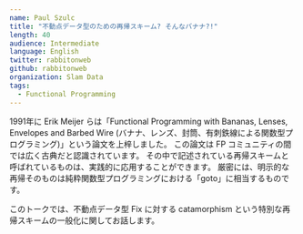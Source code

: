 ```yaml
---
name: Paul Szulc
title: "不動点データ型のための再帰スキーム? そんなバナナ?!"
length: 40
audience: Intermediate
language: English
twitter: rabbitonweb
github: rabbitonweb
organization: Slam Data
tags:
  - Functional Programming
---
```

1991年に Erik Meijer らは「Functional Programming with Bananas, Lenses, Envelopes and Barbed Wire (バナナ、レンズ、封筒、有刺鉄線による関数型プログラミング)」という論文を上梓しました。
この論文は FP コミュニティの間では広く古典だと認識されています。
その中で記述されている再帰スキームと呼ばれているものは、実践的に応用することができます。
厳密には、明示的な再帰そのものは純粋関数型プログラミングにおける「goto」に相当するものです。

このトークでは、不動点データ型 Fix に対する catamorphism という特別な再帰スキームの一般化に関してお話します。
